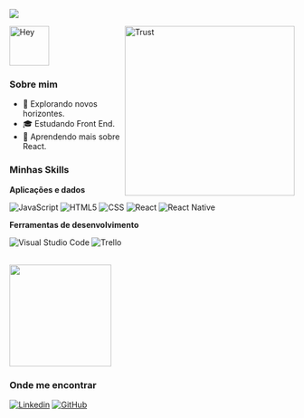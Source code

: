 ![](https://komarev.com/ghpvc/?username=psgabrielle&color=006bed)

<img alt="Hey" height="70px" width="70px" align="center" src="https://c.tenor.com/fYg91qBpDdgAAAAi/bongo-cat-transparent.gif"></img>
<img alt="Trust" height="300px" width="300px" align="right" src="https://i.giphy.com/media/W7Je6BJvv5CkoRqB9Y/giphy.webp"></img>

<h3>Sobre mim</h3>

- 🤔 Explorando novos horizontes.
- 🎓 Estudando Front End.
- 🌱 Aprendendo mais sobre React.

<h3>Minhas Skills</h3>

**Aplicações e dados**

![JavaScript](https://img.shields.io/badge/-JavaScript-333333?style=flat&logo=javascript)
![HTML5](https://img.shields.io/badge/-HTML5-333333?style=flat&logo=HTML5)
![CSS](https://img.shields.io/badge/-CSS-333333?style=flat&logo=CSS3&logoColor=1572B6)
![React](https://img.shields.io/badge/-React-333333?style=flat&logo=react)
![React Native](https://img.shields.io/badge/-React%20Native-333333?style=flat&logo=react)


**Ferramentas de desenvolvimento**

![Visual Studio Code](https://img.shields.io/badge/-Visual%20Studio%20Code-333333?style=flat&logo=visual-studio-code&logoColor=007ACC)
![Trello](https://img.shields.io/badge/-Trello-333333?style=flat&logo=trello&logoColor=007ACC)

<br/>

<a href="https://github.com/psgabrielle">
  <img height="180em" src="https://github-readme-stats.vercel.app/api?username=psgabrielle&theme=dracula&show_icons=true" />
</a>

<h3>Onde me encontrar</h3>

[![Linkedin](https://img.shields.io/badge/-gabrielleps-blue?style=flat-square&logo=Linkedin&logoColor=white&link=gabrielle-ps)](https://www.linkedin.com/in/gabrielle-ps/)
[![GitHub](https://img.shields.io/github/followers/psgabrielle?label=follow&style=social)](https://github.com/PSGabrielle)
